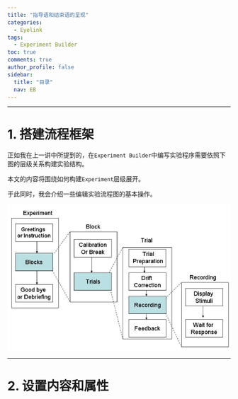```yaml
---
title: "指导语和结束语的呈现"
categories:
  - Eyelink
tags:
  - Experiment Builder
toc: true
comments: true
author_profile: false
sidebar:
  title: "目录"
  nav: EB
---
```


---

# 1. 搭建流程框架

正如我在上一讲中所提到的，在`Experiment Builder`中编写实验程序需要依照下图的层级关系构建实验结构。

本文的内容将围绕如何构建`Experiment`层级展开。

于此同时，我会介绍一些编辑实验流程图的基本操作。

![eb_hierarchical_org](/assets/images/eb_hierarchical_org.jpg)




---

# 2. 设置内容和属性